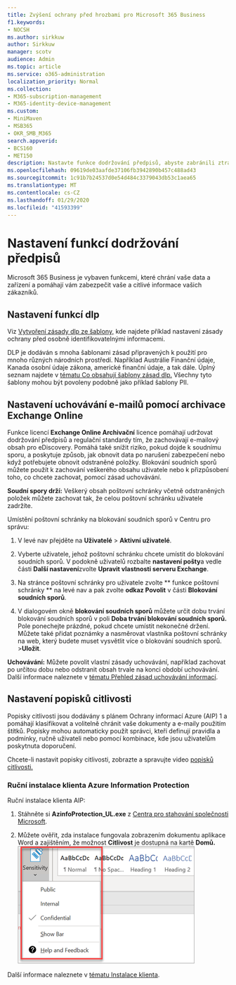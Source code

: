 ```yaml
---
title: Zvýšení ochrany před hrozbami pro Microsoft 365 Business
f1.keywords:
- NOCSH
ms.author: sirkkuw
author: Sirkkuw
manager: scotv
audience: Admin
ms.topic: article
ms.service: o365-administration
localization_priority: Normal
ms.collection:
- M365-subscription-management
- M365-identity-device-management
ms.custom:
- MiniMaven
- MSB365
- OKR_SMB_M365
search.appverid:
- BCS160
- MET150
description: Nastavte funkce dodržování předpisů, abyste zabránili ztrátě dat a popisek citlivých dat.
ms.openlocfilehash: 09619de03aafde37106fb3942890b457c488ad43
ms.sourcegitcommit: 1c91b7b24537d0e54d484c3379043db53c1aea65
ms.translationtype: MT
ms.contentlocale: cs-CZ
ms.lasthandoff: 01/29/2020
ms.locfileid: "41593399"
---
```

# <a name="set-up-compliance-features"></a>Nastavení funkcí dodržování předpisů

Microsoft 365 Business je vybaven funkcemi, které chrání vaše data a zařízení a pomáhají vám zabezpečit vaše a citlivé informace vašich zákazníků.

## <a name="set-up-dlp-features"></a>Nastavení funkcí dlp

Viz [Vytvoření zásady dlp ze šablony,](https://support.office.com/article/59414438-99f5-488b-975c-5023f2254369) kde najdete příklad nastavení zásady ochrany před osobně identifikovatelnými informacemi. 
  
DLP je dodáván s mnoha šablonami zásad připravených k použití pro mnoho různých národních prostředí. Například Austrálie Finanční údaje, Kanada osobní údaje zákona, americké finanční údaje, a tak dále. Úplný seznam najdete v [tématu Co obsahují šablony zásad dlp.](https://support.office.com/article/c2e588d3-8f4f-4937-a286-8c399f28953a) Všechny tyto šablony mohou být povoleny podobně jako příklad šablony PII. 
  
## <a name="set-up-email-retention-with-exchange-online-archiving"></a>Nastavení uchovávání e-mailů pomocí archivace Exchange Online

 Funkce licencí **Exchange Online Archivační** licence pomáhají udržovat dodržování předpisů a regulační standardy tím, že zachovávají e-mailový obsah pro eDiscovery. Pomáhá také snížit riziko, pokud dojde k soudnímu sporu, a poskytuje způsob, jak obnovit data po narušení zabezpečení nebo když potřebujete obnovit odstraněné položky. Blokování soudních sporů můžete použít k zachování veškerého obsahu uživatele nebo k přizpůsobení toho, co chcete zachovat, pomocí zásad uchovávání.
  
**Soudní spory drží:** Veškerý obsah poštovní schránky včetně odstraněných položek můžete zachovat tak, že celou poštovní schránku uživatele zadržíte. 
    
Umístění poštovní schránky na blokování soudních sporů v Centru pro správu:
    
1. V levé nav přejděte na **Uživatelé** \> **Aktivní uživatelé**.
    
2. Vyberte uživatele, jehož poštovní schránku chcete umístit do blokování soudních sporů. V podokně uživatelů rozbalte **nastavení pošty**a vedle části **Další nastavení**zvolte **Upravit vlastnosti serveru Exchange**.
    
3. Na stránce poštovní schránky pro uživatele zvolte ** funkce poštovní schránky ** na levé nav a pak zvolte **odkaz Povolit** v části **Blokování soudních sporů**.
    
4. V dialogovém okně **blokování soudních sporů** můžete určit dobu trvání blokování soudních sporů v poli **Doba trvání blokování soudních sporů.** Pole ponechejte prázdné, pokud chcete umístit nekonečné držení. Můžete také přidat poznámky a nasměrovat vlastníka poštovní schránky na web, který budete muset vysvětlit více o blokování soudních sporů. \>**Uložit**.
    
**Uchovávání:** Můžete povolit vlastní zásady uchovávání, například zachovat po určitou dobu nebo odstranit obsah trvale na konci období uchovávání. Další informace naleznete v [tématu Přehled zásad uchovávání informací](https://support.office.com/article/5e377752-700d-4870-9b6d-12bfc12d2423).

## <a name="set-up-sensitivity-labels"></a>Nastavení popisků citlivosti

Popisky citlivosti jsou dodávány s plánem Ochrany informací Azure (AIP) 1 a pomáhají klasifikovat a volitelně chránit vaše dokumenty a e-maily použitím štítků. Popisky mohou automaticky použít správci, kteří definují pravidla a podmínky, ručně uživateli nebo pomocí kombinace, kde jsou uživatelům poskytnuta doporučení.

Chcete-li nastavit popisky citlivosti, zobrazte a spravujte video [popisků citlivosti.](https://support.office.com/article/2fb96b54-7dd2-4f0c-ac8d-170790d4b8b9)



### <a name="install-the-azure-information-protection-client-manually"></a>Ruční instalace klienta Azure Information Protection

Ruční instalace klienta AIP:

1. Stáhněte si **AzinfoProtection_UL.exe** z [Centra pro stahování společnosti Microsoft](https://www.microsoft.com/download/details.aspx?id=53018).
 
2. Můžete ověřit, zda instalace fungovala zobrazením dokumentu aplikace Word a zajištěním, že možnost **Citlivost** je dostupná na kartě **Domů.**
<br/>![Rozevírací zpráva karta Ochrana v dokumentu aplikace Word](media/word-sensitivity.png)

Další informace naleznete v [tématu Instalace klienta](https://docs.microsoft.com/azure/information-protection/infoprotect-tutorial-step3).
